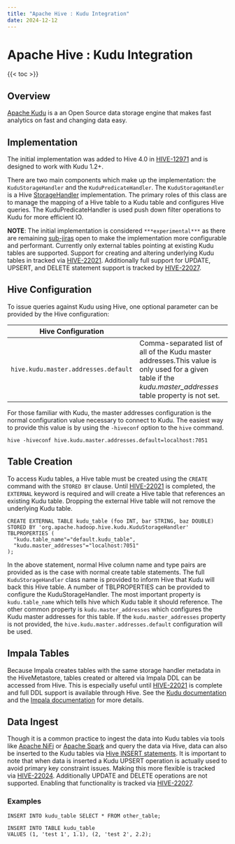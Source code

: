 ```yaml
---
title: "Apache Hive : Kudu Integration"
date: 2024-12-12
---
```


# Apache Hive : Kudu Integration

{{< toc >}}

## Overview

[Apache Kudu](https://kudu.apache.org) is a an Open Source data storage engine that makes fast analytics on fast and changing data easy. 

## Implementation

The initial implementation was added to Hive 4.0 in [HIVE-12971](https://issues.apache.org/jira/browse/HIVE-12971) and is designed to work with Kudu 1.2+.

There are two main components which make up the implementation: the `KuduStorageHandler` and the `KuduPredicateHandler`. The `KuduStorageHandler` is a Hive [StorageHandler](https://cwiki.apache.org/confluence/display/Hive/StorageHandlers) implementation. The primary roles of this class are to manage the mapping of a Hive table to a Kudu table and configures Hive queries. The KuduPredicateHandler is used push down filter operations to Kudu for more efficient IO.

**NOTE**: The initial implementation is considered `***experimental***` as there are remaining [sub-jiras](https://issues.apache.org/jira/browse/HIVE-12971) open to make the implementation more configurable and performant. Currently only external tables pointing at existing Kudu tables are supported. Support for creating and altering underlying Kudu tables in tracked via [HIVE-22021](https://issues.apache.org/jira/browse/HIVE-22021). Additionally full support for UPDATE, UPSERT, and DELETE statement support is tracked by [HIVE-22027](https://issues.apache.org/jira/browse/HIVE-22027).

## Hive Configuration

To issue queries against Kudu using Hive, one optional parameter can be provided by the Hive configuration:

| Hive Configuration |  |
| --- | --- |
| ``` hive.kudu.master.addresses.default ``` | Comma-separated list of all of the Kudu master addresses.This value is only used for a given table if the *kudu.master_addresses* table property is not set. |

  

For those familiar with Kudu, the master addresses configuration is the normal configuration value necessary to connect to Kudu. The easiest way to provide this value is by using the `-hiveconf` option to the `hive` command. 

```
hive -hiveconf hive.kudu.master.addresses.default=localhost:7051
```

## Table Creation

To access Kudu tables, a Hive table must be created using the `CREATE` command with the `STORED BY` clause. Until [HIVE-22021](https://issues.apache.org/jira/browse/HIVE-22021) is completed, the `EXTERNAL` keyword is required and will create a Hive table that references an existing Kudu table. Dropping the external Hive table will not remove the underlying Kudu table.

```
CREATE EXTERNAL TABLE kudu_table (foo INT, bar STRING, baz DOUBLE)
STORED BY 'org.apache.hadoop.hive.kudu.KuduStorageHandler'
TBLPROPERTIES (
  "kudu.table_name"="default.kudu_table", 
  "kudu.master_addresses"="localhost:7051"
);
```

In the above statement, normal Hive column name and type pairs are provided as is the case with normal create table statements. The full `KuduStorageHandler` class name is provided to inform Hive that Kudu will back this Hive table. A number of TBLPROPERTIES can be provided to configure the KuduStorageHandler. The most important property is `kudu.table_name` which tells hive which Kudu table it should reference. The other common property is `kudu.master_addresses` which configures the Kudu master addresses for this table. If the `kudu.master_addresses` property is not provided, the `hive.kudu.master.addresses.default` configuration will be used. 

## Impala Tables

Because Impala creates tables with the same storage handler metadata in the HiveMetastore, tables created or altered via Impala DDL can be accessed from Hive. This is especially useful until [HIVE-22021](https://issues.apache.org/jira/browse/HIVE-22021) is complete and full DDL support is available through Hive. See the [Kudu documentation](https://kudu.apache.org/docs/kudu_impala_integration.html) and the [Impala documentation](https://impala.apache.org/docs/build/html/topics/impala_kudu.html) for more details.

## Data Ingest

Though it is a common practice to ingest the data into Kudu tables via tools like [Apache NiFi](https://nifi.apache.org/) or [Apache Spark](https://spark.apache.org/) and query the data via Hive, data can also be inserted to the Kudu tables via [Hive INSERT statements](https://cwiki.apache.org/confluence/display/Hive/LanguageManual+DML#LanguageManualDML-InsertingdataintoHiveTablesfromqueries). It is important to note that when data is inserted a Kudu UPSERT operation is actually used to avoid primary key constraint issues. Making this more flexible is tracked via [HIVE-22024](https://issues.apache.org/jira/browse/HIVE-22024). Additionally UPDATE and DELETE operations are not supported. Enabling that functionality is tracked via [HIVE-22027](https://issues.apache.org/jira/browse/HIVE-22027).

### Examples

```
INSERT INTO kudu_table SELECT * FROM other_table;

INSERT INTO TABLE kudu_table
VALUES (1, 'test 1', 1.1), (2, 'test 2', 2.2);
```

  

  

  

 

 

